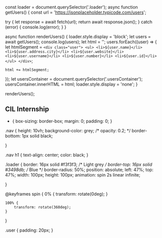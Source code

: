 const loader = document.querySelector('.loader');
async function getUsers() {
  const url = 'https://jsonplaceholder.typicode.com/users';

  try {
    let response = await fetch(url);
    return await response.json();
  } catch (error) {
    console.log(error);
  }
}

async function renderUsers() {
  loader.style.display = 'block';
  let users = await getUsers();
  console.log(users);
  let html = '';
  users.forEach((user) => {
    let htmlSegment = `<div class="user">
                        <ul>
                            <li>${user.name}</li>
                            <li>${user.address.city}</li>
                            <li>${user.website}</li>
                            <li>${user.username}</li>
                            <li>${user.number}</li>
                            <li>${user.id}</li>
                        </ul>
                    </div>`;

    html += htmlSegment;
  });
  let usersContainer = document.querySelector('.usersContainer');
  usersContainer.innerHTML = html;
  loader.style.display = 'none';
}

renderUsers();

<!DOCTYPE html>
<html>
  <head>
    <meta charset="utf-8" />
    <meta http-equiv="X-UA-Compatible" content="IE=edge" />
    <title></title>
    <meta name="description" content="" />
    <meta name="viewport" content="width=device-width, initial-scale=1" />
    <link rel="stylesheet" href="style.css" />
  </head>
  <body>
    <nav class="nav"><h1>CIL Internship</h1></nav>
    <div class="container">
      <div class="loader"></div>
      <div class="usersContainer"></div>
    </div>
    <script src="index.js"></script>
  </body>
</html>

* {
    box-sizing: border-box;
    margin: 0;
    padding: 0;
}



.nav {
    height: 10vh;
    background-color: grey;
    /* opacity: 0.2; */
    border-bottom: 1px solid black;

}

.nav h1 {
    text-align: center;
    color: black;
}


.loader {
    border: 16px solid #f3f3f3;
    /* Light grey */
    border-top: 16px solid #3498db;
    /* Blue */
    border-radius: 50%;
    position: absolute;
    left: 47%;
    top: 47%;
    width: 100px;
    height: 100px;
    animation: spin 2s linear infinite;

}

@keyframes spin {
    0% {
        transform: rotate(0deg);
    }

    100% {
        transform: rotate(360deg);
    }
}

.user {
    padding: 20px;
}
